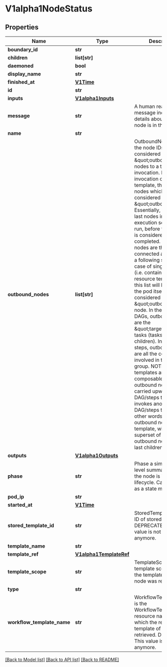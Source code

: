 # V1alpha1NodeStatus

## Properties
Name | Type | Description | Notes
------------ | ------------- | ------------- | -------------
**boundary_id** | **str** |  | [optional] 
**children** | **list[str]** |  | [optional] 
**daemoned** | **bool** |  | [optional] 
**display_name** | **str** |  | [optional] 
**finished_at** | [**V1Time**](V1Time.md) |  | [optional] 
**id** | **str** |  | [optional] 
**inputs** | [**V1alpha1Inputs**](V1alpha1Inputs.md) |  | [optional] 
**message** | **str** | A human readable message indicating details about why the node is in this condition. | [optional] 
**name** | **str** |  | [optional] 
**outbound_nodes** | **list[str]** | OutboundNodes tracks the node IDs which are considered \&quot;outbound\&quot; nodes to a template invocation. For every invocation of a template, there are nodes which we considered as \&quot;outbound\&quot;. Essentially, these are last nodes in the execution sequence to run, before the template is considered completed. These nodes are then connected as parents to a following step.  In the case of single pod steps (i.e. container, script, resource templates), this list will be nil since the pod itself is already considered the \&quot;outbound\&quot; node. In the case of DAGs, outbound nodes are the \&quot;target\&quot; tasks (tasks with no children). In the case of steps, outbound nodes are all the containers involved in the last step group. NOTE: since templates are composable, the list of outbound nodes are carried upwards when a DAG/steps template invokes another DAG/steps template. In other words, the outbound nodes of a template, will be a superset of the outbound nodes of its last children. | [optional] 
**outputs** | [**V1alpha1Outputs**](V1alpha1Outputs.md) |  | [optional] 
**phase** | **str** | Phase a simple, high-level summary of where the node is in its lifecycle. Can be used as a state machine. | [optional] 
**pod_ip** | **str** |  | [optional] 
**started_at** | [**V1Time**](V1Time.md) |  | [optional] 
**stored_template_id** | **str** | StoredTemplateID is the ID of stored template. DEPRECATED: This value is not used anymore. | [optional] 
**template_name** | **str** |  | [optional] 
**template_ref** | [**V1alpha1TemplateRef**](V1alpha1TemplateRef.md) |  | [optional] 
**template_scope** | **str** | TemplateScope is the template scope in which the template of this node was retrieved. | [optional] 
**type** | **str** |  | [optional] 
**workflow_template_name** | **str** | WorkflowTemplateName is the WorkflowTemplate resource name on which the resolved template of this node is retrieved. DEPRECATED: This value is not used anymore. | [optional] 

[[Back to Model list]](../README.md#documentation-for-models) [[Back to API list]](../README.md#documentation-for-api-endpoints) [[Back to README]](../README.md)


